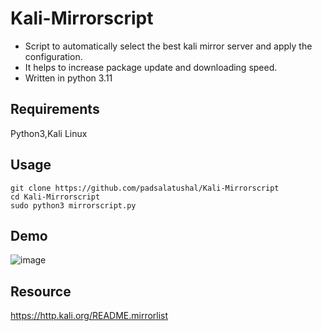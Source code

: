 # Kali-Mirrorscript

- Script to automatically select the best kali mirror server and apply the configuration.
- It helps to increase package update and downloading speed.
- Written in python 3.11

## Requirements
  Python3,Kali Linux
  
## Usage

```
git clone https://github.com/padsalatushal/Kali-Mirrorscript
cd Kali-Mirrorscript
sudo python3 mirrorscript.py
```

## Demo
![image](https://user-images.githubusercontent.com/57517785/211211276-a5c7364b-6c3a-4a0d-84f1-e08676d56915.png)


## Resource
https://http.kali.org/README.mirrorlist

